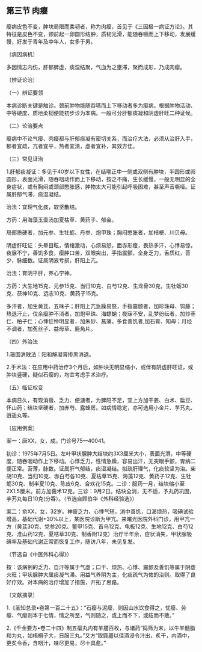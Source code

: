 ## 第三节 肉瘿

瘿病皮色不变，肿块局限而柔韧者，称为肉瘿，首见于《三因极一病证方论》。其特征是皮色不变，颈前起一卵圆形结肿，质韧光滑，能随吞嚥而上下移动，发展缓慢，好发于青年及中年人，女多于男。

〔病因病机〕

多因情志内伤，肝郁脾虚，痰湿结聚，气血为之壅滞，聚而成形，乃成肉瘿。

〔辨证论治〕

（一）辨证要领

本病诊断关键是触诊。颈前肿物能随吞嚥而上下移动者多为瘿病。根据肿物活动、中等硬度、质地柔韧便能初步诊为本病。一般可分肝郁痰凝和阴虚肝旺二种证候。

（二）论治要点

瘿病中不论气瘿、肉瘿都与肝郁痰凝有密切关系，而治疗大法，必须从治肝入手，郁者宜疏，亢者宜平，热者宜清，虚者宜补，其效方佳。

（三）常见证治

1.肝郁痰凝证：多见于40岁以下女性，在结喉正中一侧或双侧有肿块，半圆形或卵圆形，表面光滑，随吞咽动作而上下移动，按之不痛，生长缓慢，一般无明显的全身症状，或有胸闷或颈部憋胀感，肿物太大可能引起呼吸困难，甚至声音嘶哑。证属肝郁气滞，痰湿凝结。

治法：宜理气化痰，软坚散结。

方药：用海藻玉壶汤加夏枯草、黄药子、郁金。

局部质硬者，加元参、生牡蛎、丹参、炮甲珠；胸闷憋胀者，加桔梗、川贝母。

阴虚肝旺证：头晕目眩，情绪激动，心烦易怒，面赤形瘦，畏热多汗，心悸易惊，夜寐不宁，善饥多食，瘿肿口苦，双眼突出，手指震颤，全身乏力，舌质红，苔少，脉细数。证属阴液亏损，肝阳上亢。

治法：育阴平肝，养心宁神。

方药：大生地15克、元参15克、当归10克、白芍12克、生龙骨30克，生牡蛎30克、茯神10克、远志10克、黄药子15克。

多汗者，加生黄芪、五味子；肝阳上亢急躁易怒，手指震颤者，加珍珠母、钩藤；热退汗止，仅余瘿肿不消者，加炮甲珠、海螵蛸；夜寐不安，乱梦纷纭者，加炒枣仁、柏子仁；心悸怔忡明显者，加朱砂、菖蒲。多食善饥者,加石膏、知母；月经不调者，加菟丝子、益母草、鹿角片。

（四）外治法

1.箍围消散法：阳和解凝膏掺黑消退。

2.手术法：在应用中药治疗3个月后，如肿块无明显缩小，或伴有阴虚肝旺证，或肿块竖硬，疑似石瘿的，均宜考虑手术治疗。

（五）临证权变

本病日久，有现消瘦、乏力、便溏者，为脾阳不足，宜上方加干姜、白术、扁豆、怀山药；结块坚硬者，加赤芍、露蜂房。如病情稳定，亦可选用小金片、芋艿丸、逍遥丸等。

〔应用例案〕

案一：唐XX，女，成。门诊号75—40041。

初诊：1975年7月5日。左叶甲状腺肿大结块约3X3厘米大小，表面光滑，中等硬度，随吞咽动作上下移动。心悸乏力，性情急躁，容易出汗，无突眼手颤，胃纳二便正常。苔薄，脉数。证属肝气郁结，痰湿凝结。拟疏肝理气，化痰软坚为治。柴胡10克、当归10克、赤白芍各10克、夏枯草15克、海藻12克、黄药子12克、生牡蛎30克、制半夏10克、陈皮6克、合欢花15克。二诊：服药一月，结块缩小至2X1.5厘米。前方加莪术12克。三诊：9月2日。结块全消，无不适，予丸药巩固，芋艿丸每日10克(分吞）。（节选自顾伯华《外科经验选》）

案二：俞XX，女，32岁。神疲乏力，心悸气短，消中善饥，口渴烦热，吸碘试验增高，基础代谢+30%以上，某医院诊断为甲亢。来曙光医院外科门诊，用甲亢一方（黄芪30克、党参20克、鳖甲15克、首乌12克、龟板12克、生地12克、白芍12克、淮山药12克、夏枯草30克、制香附12克）治疗半年余，症状消失，甲状腺吸碘率及基础代谢正常而恢复工作，随访八年，未见复发。

（节选自《中医外科心得》）

按：该病例的乏力、自汗等属于气虚；口干、烦热、心悸、震颤及善饥等属于阴虚火旺；甲状腺肿大属痰凝气滞。用益气养阴为主，化痰疏气为佐的治则。取得了良好疗效。对本病的治疗增加了措施，开拓了思路。

〔文献摘录〕

1.《圣知总录•卷第一百二十五》：“石瘿与泥瘿，则因山水饮食得之，忧瘿、劳瘿、气瘿则本于七情，情之所至，气则随之，或上而不下，或结而不散。”

2.《千金要方•卷二十四》制五瘿丸内有羊靥百枚，与诸药“捣筛为末，以牛羊髓脂和为丸，如梧桐子大，日服三丸。”又方“取鹿靥以佳酒浸令汁出，炙干，内酒中，更炙令香，含咽汁，味尽更易，尽十具愈。”
